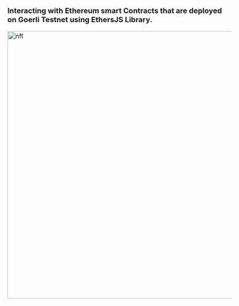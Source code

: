 
### Interacting with Ethereum smart Contracts that are deployed on Goerli Testnet using EthersJS Library.
 

<img src="ethersjs.pngf" alt="nft" width="600"/>
